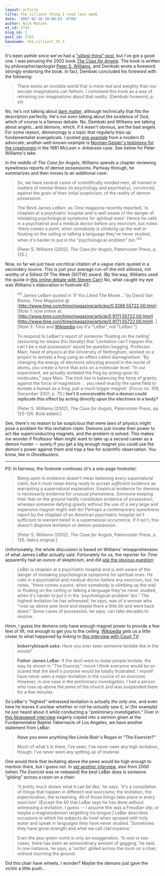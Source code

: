 ```yaml
---
layout: article
title: The silliest thing I read last week
date: '2007-01-16 20:00:03 -0700'
author: Nick Matzke
mt_id: 2743
blog_id: 2
post_id: 2743
basename: the_silliest_th_2
---
```

It's been awhile since we've had a ["silliest thing" post](http://www.google.com/search?sourceid=navclient-ff&amp;ie=UTF-8&amp;rls=GGGL,GGGL:2006-36,GGGL:en&amp;q=site:www.pandasthumb.org+silliest+thing), but I've got a good one.  I was perusing the 2002 book [_The Case for Angels_](http://www.ecampus.com/book/1842271695).  The book is written by philosopher/apologist [Peter S. Williams](http://www.peter-s-williams.co.uk/), and Dembski wrote a foreword strongly endorsing the book.  In fact, Dembski concluded his foreword with the following:

> There exists an invisible world that is more real and weighty than our secular imaginations can fathom. I commend this book as a way of retraining our imaginations about that reality. (Dembski foreword, p. xii)

No, he's not talking about [dark matter](http://en.wikipedia.org/wiki/Dark_matter#Observational_evidence), although technically that fits the description perfectly.  He's not even talking about the existence of God, which of course is a famous debate.  No, Dembski and Williams are talking about angels...and demons, which, if it wasn't obvious, are the bad angels.  For some reason, demonology is a topic that regularly trips up fundamentalist evangelicals.  I posted [one example](/archives/2006/03/finally-someone.html) from a modern ID advocate; another well-known example is [Norman Geisler's testimony for the creationists](/archives/2006/05/id-rigs-its-own.html) in the 1981 _McLean v. Arkansas_ case.  See below for Peter Williams's take.

In the middle of _The Case for Angels_, Williams spends a chapter reviewing eyewitness reports of demon possessions.  Partway through, he summarizes and then moves to an additional case:

> So, we have several cases of scientifically minded men, all trained in matters of mental illness (in psychology and psychiatry), convinced, against the grain of their initial scepticism, of the reality of demon possession.
> 
> The Revd James LeBarr, as _Time_ magazine recently reported, 'is chaplain at a psychiatric hospital and is well aware of the danger of mistaking psychological symptoms for spiritual ones'. Hence he calls in a psychiatrist and a medical doctor before any exorcism, but notes: 'there comes a point, when somebody is climbing up the wall or floating on the ceiling or talking a language they've never studied, when it's harder to put in the "psychological-problem" bin.'<sup>43</sup>
> 
> \[Peter S. Williams (2002), _The Case for Angels_, Paternoster Press, p. 125.\]

Now, so far we just have uncritical citation of a vague claim quoted in a secondary source.  This is just your average run-of-the-mill silliness, not worthy of a Silliest Of The Week (SOTW) award.  (By the way, Williams used the quote in [this online debate with Steven Carr](http://www.bowness.demon.co.uk/angels5.htm)) No, what caught my eye was Williams's elaboration in footnote 43:

> <sup>43</sup> James LeBarr quoted in 'If You Liked The Movie...' by David Van Biema, _Time Magazine_ @ 
> (http://www.time.com/time/magazine/articles/0,3266,55722,00.html)
> \[Note 1: now online at: [http://www.time.com/time/magazine/article/0,9171,55722,00.html](http://www.time.com/time/magazine/article/0,9171,55722,00.html). \]
> \[Note 2: _Time_ and [Wikipedia](http://en.wikipedia.org/wiki/James_J._LeBar) say it's "LeBar", not "LeBarr."\] 
> 
> To respond to LeBarr's report of someone 'floating on the ceiling' (assuming he means this literally) that 'Levitation can't happen this can't be a real possession' would be question begging. Professor Main, head of physics at the University of Nottingham, worked on a project to levitate a frog using an effect called diamagnetism: 'By changing the energy of electrons whizzing around in the nuclei of atoms, you create a force that acts on a molecular level. "In our experiment, we actually levitated the frog by acting upon its molecules," says Main. The trick lies in balancing the force of gravity against the force of magnetism ... you need exactly the same field to levitate a human as a frog, just a much bigger magnet' (_Focus_ no. 109, December 2001, p. 70.) **Isn't it conceivable that a demon could replicate this effect by acting directly upon the electrons in a body?**
> 
> \[Peter S. Williams (2002), _The Case for Angels_, Paternoster Press, pp. 125-126. Bold added.\]

See, there's no reason to be suspicious that mere laws of physics might pose a problem for this levitation claim.  Demons just invoke their power to act like superconducting magnets, and the problem is solved.  This makes me wonder if Professor Main might want to take up a second career as a demon hunter -- surely if you get a big enough magnet you could use the demon's power against them and trap a few for scientific observation.  You know, like in _Ghostbusters_.

*********

PS: In fairness, the footnote continues (it's a one-page footnote):

> Being open to evidence doesn't mean believing every supernatural claim, but it must mean being ready to accept _sufficient_ evidence as warranting a supernatural explanation. Empirical evidence for demons is necessarily evidence for unusual phenomena. Someone keeping their feet on the ground hardly constitutes evidence of possession; whereas someone defying gravity without the use of a very large and expensive magnet might well do! Perhaps a contemporary eyewitness report by the chaplain of an American psychiatric hospital isn't sufficient to warrant belief in a supernatural occurrence. If it isn't, this doesn't disprove levitation or demon possession.
> 
> \[Peter S. Williams (2002), _The Case for Angels_, Paternoster Press, p. 126. Italics original.\]

Unfortunately, the whole discussion is based on Williams' misapprehension of what James LeBar actually said.  Fortunately for us, the reporter for _Time_ apparently had an ounce of skepticism, and did [ask the obvious question](http://www.time.com/time/magazine/article/0,9171,55722,00.html):

> LeBar is chaplain at a psychiatric hospital and is well aware of the danger of mistaking psychological symptoms for spiritual ones. He calls in a psychiatrist and medical doctor before any exorcism, but, he notes, "there comes a point, when somebody is climbing up the wall or floating on the ceiling or talking a language they've never studied, when it's harder to put it in the 'psychological-problem' bin." The highest levitation he has witnessed, he says, was of a woman who "rose up above pew level and stayed there a little bit and went back down." Some cases of possession, he says, can take decades to resolve.

Hmm, I guess the demons only have enough magnet power to provide a few feet of lift, not enough to get you to the ceiling.  [Wikipedia](http://en.wikipedia.org/wiki/James_J._LeBar) gets us a little closer to what happened by linking to [this interview with Court TV](http://www.courttv.com/talk/chat_transcripts/101800exorcist.html):

> **boberrybisquit asks:** Have you ever seen someone levitate like in the movie?
> 
> **Father James LeBar:** If the devil were to make people levitate, the way its shown in "The Exorcist," movie I think everyone would be so scared that the devil's purpose would be totally frustrated. I myself have never seen a major levitation in the course of an exorcism. However, in one case in the preliminary investigation, I had a person who rose up above the pews of the church and was suspended there for a few minutes.

So LeBar's "highest" witnessed levitation is actually _the only one_, and even here he leaves it unclear whether or not he _actually_ saw it, or (for example) he just heard about it while conducting a "preliminary investigation." Over in [this _Newsweek_ interview](http://www.rlhymersjr.com/Online_Sermons/exorcist3.htm) eagerly copied into a sermon given at the Fundamentalist Baptist Tabernacle of Los Angeles, we have another statement from LeBar:

> **Have you seen anything like Linda Blair's Regan in "The Exorcist?"**
> 
> Much of what's in there, I've seen. I've never seen any high levitation, though. I've never seen any spitting up of material.

One would think that levitating above the pews would be high enough to mention there, but I guess not.  In [yet another interview](http://observer.guardian.co.uk/international/story/0,6903,379106,00.html), also from 2000 (when _The Exorcist_ was re-released) the best LeBar does is someone "gliding" across a room on a chair:

> 'It pretty much shows what it can be like,' he says. 'It's a compilation of things that happen in different real exorcisms; the levitation, the expectoration, the screaming. All of those things take place in every exorcism'. \[Except the 40 that LeBar says he has done without witnessing a levitation, I guess -- I assume this was a Freudian slip, or maybe a magnetodemon targetting his tongue.\] LeBar describes occasions in which his subjects do howl when sprayed with holy water and speak in languages they have never studied. 'Sometimes they have great strength and what we call clairvoyance.'
> 
> Even the pea-green vomit is only an exaggeration. 'In one or two cases, there has been an extraordinary amount of gagging,' he said. In one instance, he says, a 'victim' glided across the room on a chair, without touching the ground.

Did this chair have wheels, I wonder?  Maybe the demons just gave the victim a little push...

